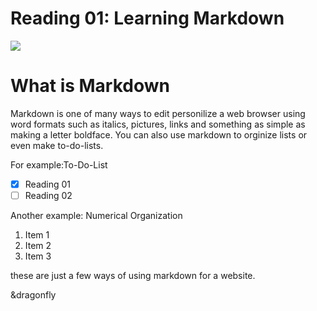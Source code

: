 # **Reading 01: Learning Markdown**

![](https://grafxflow.co.uk/storage/app/uploads/public/5ad/e5b/d9b/thumb_891_266_0_0_0_auto.png)

# **What is Markdown**
Markdown is one of many ways to edit personilize a web browser using word formats such as italics, pictures, links and something as simple as making a letter boldface.
You can also use markdown to orginize lists or even make to-do-lists.

For example:To-Do-List
- [x] Reading 01
- [ ] Reading 02

Another example: Numerical Organization
1. Item 1
2. Item 2
3. Item 3

these are just a few ways of using markdown for a website.

&dragonfly 


